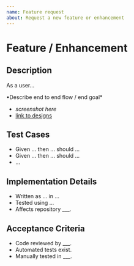 ```yaml
---
name: Feature request
about: Request a new feature or enhancement
---
```


# Feature / Enhancement

## Description
As a user...

•Describe end to end flow / end goal*

- *screenshot here*
- [link to designs](https://google.com)

## Test Cases

- Given ... then ... should ...
- Given ... then ... should ...
- ...

## Implementation Details

- Written as ... in ...
- Tested using ...
- Affects repository ___.

## Acceptance Criteria

- Code reviewed by ___.
- Automated tests exist.
- Manually tested in ___.
